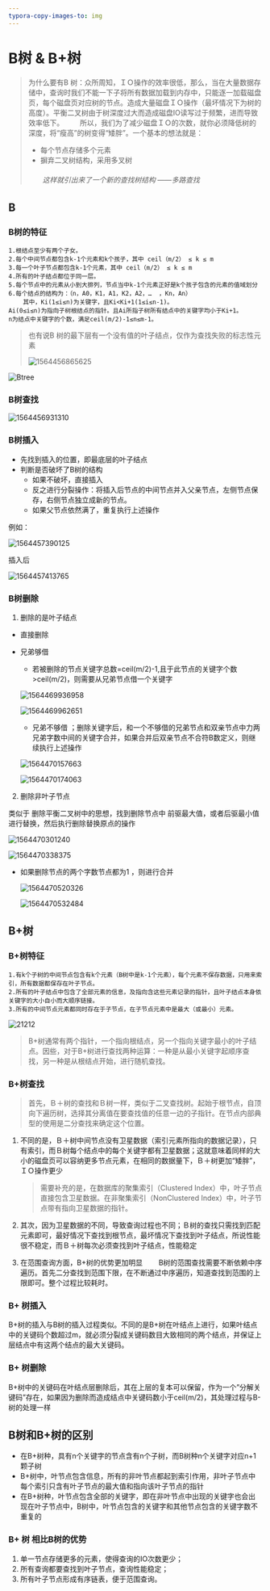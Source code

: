 ```yaml
---
typora-copy-images-to: img
---
```


# B树 & B+树

> 为什么要有B 树：众所周知，ＩＯ操作的效率很低，那么，当在大量数据存储中，查询时我们不能一下子将所有数据加载到内存中，只能逐一加载磁盘页，每个磁盘页对应树的节点。造成大量磁盘ＩＯ操作（最坏情况下为树的高度）。平衡二叉树由于树深度过大而造成磁盘IO读写过于频繁，进而导致效率低下。 
> 　　所以，我们为了减少磁盘ＩＯ的次数，就你必须降低树的深度，将“瘦高”的树变得“矮胖”。一个基本的想法就是： 
>
>   * 每个节点存储多个元素 
> * 摒弃二叉树结构，采用多叉树
>
> ###### 　　这样就引出来了一个新的查找树结构 ——多路查找

## B 



### B树的特征

```
1.根结点至少有两个子女。
2.每个中间节点都包含k-1个元素和k个孩子，其中 ceil（m/2） ≤ k ≤ m
3.每一个叶子节点都包含k-1个元素，其中 ceil（m/2） ≤ k ≤ m
4.所有的叶子结点都位于同一层。
5.每个节点中的元素从小到大排列，节点当中k-1个元素正好是k个孩子包含的元素的值域划分
6.每个结点的结构为：（n，A0，K1，A1，K2，A2，…  ，Kn，An）
    其中，Ki(1≤i≤n)为关键字，且Ki<Ki+1(1≤i≤n-1)。
Ai(0≤i≤n)为指向子树根结点的指针。且Ai所指子树所有结点中的关键字均小于Ki+1。
n为结点中关键字的个数，满足ceil(m/2)-1≤n≤m-1。
```

> 也有说B 树的最下层有一个没有值的叶子结点，仅作为查找失败的标志性元素
>
> ![1564456865625](img/1564456865625.png)

![Btree](.\img\70)

### B树查找

![1564456931310](img/1564456931310.png)

### B树插入

* 先找到插入的位置，即最底层的叶子结点
* 判断是否破坏了B树的结构
  * 如果不破坏，直接插入
  * 反之进行分裂操作：将插入后节点的中间节点并入父亲节点，左侧节点保存，右侧节点独立成新的节点。
  * 如果父节点依然满了，重复执行上述操作

例如：

![1564457390125](img/1564457390125.png)

插入后

![1564457413765](img/1564457413765.png)

### B树删除

1. 删除的是叶子结点

* 直接删除

* 兄弟够借

  * 若被删除的节点关键字总数=ceil(m/2)-1,且于此节点的关键字个数>ceil(m/2)，则需要从兄弟节点借一个关键字

  ![1564469936958](img/1564469936958.png)

  ![1564469962651](img/1564469962651.png)

  * 兄弟不够借 ；删除关键字后，和一个不够借的兄弟节点和双亲节点中力两兄弟字数中间的关键字合并，如果合并后双亲节点不合符B数定义，则继续执行上述操作

  ![1564470157663](img/1564470157663.png)

  ![1564470174063](img/1564470174063.png)

2. 删除非叶子节点

类似于 删除平衡二叉树中的思想，找到删除节点中 前驱最大值，或者后驱最小值进行替换，然后执行删除替换原点的操作

  ![1564470301240](img/1564470301240.png)

  ![1564470338375](img/1564470338375.png)

* 如果删除节点的两个字数节点都为1 ，则进行合并

  ![1564470520326](img/1564470520326.png)

  ![1564470532484](img/1564470532484.png)

## B+树

### B+树特征

```
1.有k个子树的中间节点包含有k个元素（B树中是k-1个元素），每个元素不保存数据，只用来索引，所有数据都保存在叶子节点。
2.所有的叶子结点中包含了全部元素的信息，及指向含这些元素记录的指针，且叶子结点本身依关键字的大小自小而大顺序链接。
3.所有的中间节点元素都同时存在于子节点，在子节点元素中是最大（或最小）元素。

```

![21212](img/20180325001555181.jfif)

> B+树通常有两个指针，一个指向根结点，另一个指向关键字最小的叶子结点。因些，对于B+树进行查找两种运算：一种是从最小关键字起顺序查找，另一种是从根结点开始，进行随机查找。

### B+树查找

> 首先，Ｂ＋树的查找和Ｂ树一样，类似于二叉查找树。起始于根节点，自顶向下遍历树，选择其分离值在要查找值的任意一边的子指针。在节点内部典型的使用是二分查找来确定这个位置。 



1. 不同的是，Ｂ＋树中间节点没有卫星数据（索引元素所指向的数据记录），只有索引，而Ｂ树每个结点中的每个关键字都有卫星数据；这就意味着同样的大小的磁盘页可以容纳更多节点元素，在相同的数据量下，Ｂ＋树更加“矮胖”，ＩＯ操作更少 

   > 需要补充的是，在数据库的聚集索引（Clustered Index）中，叶子节点直接包含卫星数据。在非聚集索引（NonClustered Index）中，叶子节点带有指向卫星数据的指针。

2. 其次，因为卫星数据的不同，导致查询过程也不同；Ｂ树的查找只需找到匹配元素即可，最好情况下查找到根节点，最坏情况下查找到叶子结点，所说性能很不稳定，而Ｂ＋树每次必须查找到叶子结点，性能稳定 
3. 在范围查询方面，B+树的优势更加明显 
　　B树的范围查找需要不断依赖中序遍历。首先二分查找到范围下限，在不断通过中序遍历，知道查找到范围的上限即可。整个过程比较耗时。 

### B+ 树插入

 B+树的插入与B树的插入过程类似。不同的是B+树在叶结点上进行，如果叶结点中的关键码个数超过m，就必须分裂成关键码数目大致相同的两个结点，并保证上层结点中有这两个结点的最大关键码。

### B+ 树删除

B+树中的关键码在叶结点层删除后，其在上层的复本可以保留，作为一个”分解关键码”存在，如果因为删除而造成结点中关键码数小于ceil(m/2)，其处理过程与B-树的处理一样

## B树和B+树的区别

* 在B+树种，具有n个关键字的节点含有n个子树，而B树种n个关键字对应n+1颗子树
* B+树中，叶节点包含信息，所有的非叶节点都起到索引作用，非叶子节点中每个索引只含有叶子节点的最大值和指向该叶子节点的指针
* 在B+树种，叶节点包含全部的关键字，即在非叶节点中出现的关键字也会出现在叶子节点中，B树中，叶节点包含的关键字和其他节点包含的关键字数不重复的

### B+ 树 相比B树的优势

1. 单一节点存储更多的元素，使得查询的IO次数更少； 
2. 所有查询都要查找到叶子节点，查询性能稳定； 
3. 所有叶子节点形成有序链表，便于范围查询。

